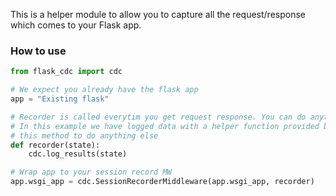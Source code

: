 This is a helper module to allow you to capture all the request/response which comes to your Flask app.

### How to use
```python
from flask_cdc import cdc

# We expect you already have the flask app 
app = "Existing flask" 

# Recorder is called everytim you get request response. You can do anything you want
# In this example we have logged data with a helper function provided by cdc. You can change
# this method to do anything else
def recorder(state):
    cdc.log_results(state)

# Wrap app to your session record MW    
app.wsgi_app = cdc.SessionRecorderMiddleware(app.wsgi_app, recorder)

```